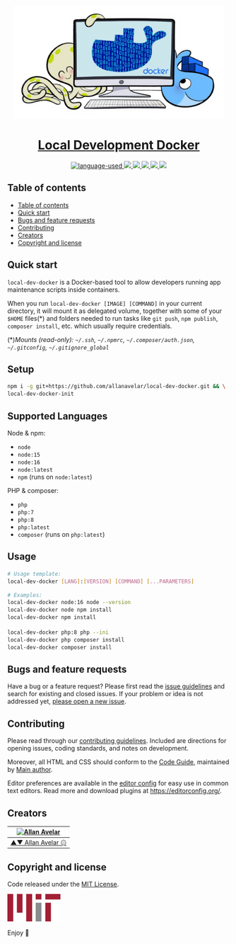 <p align="center">
  <a href="#">
    <img src="./images/icon-256x256.png" height="256">
    <h1 align="center">Local Development Docker</h1>
  </a>
</p>

<p align="center">
  <a href="#">
    <img src="https://img.shields.io/github/languages/top/allanavelar/local-dev-docker.svg?style=for-the-badge" alt="language-used"/>
  </a>

  <a href="#">
    <img src="https://img.shields.io/github/contributors/allanavelar/local-dev-docker.svg?style=for-the-badge">
  </a>

  <a href="#">
    <img src="https://img.shields.io/github/forks/allanavelar/local-dev-docker.svg?style=for-the-badge">
  </a>

  <a href="#">
    <img src="https://img.shields.io/github/stars/allanavelar/local-dev-docker.svg?style=for-the-badge">
  </a>

  <a href="#">
    <img src="https://img.shields.io/github/issues/allanavelar/local-dev-docker.svg?style=for-the-badge">
  </a>

  <a href="#">
    <img src="https://img.shields.io/github/license/allanavelar/local-dev-docker.svg?style=for-the-badge">
  </a>
</p>

## Table of contents

- [Table of contents](#table-of-contents)
- [Quick start](#quick-start)
- [Bugs and feature requests](#bugs-and-feature-requests)
- [Contributing](#contributing)
- [Creators](#creators)
- [Copyright and license](#copyright-and-license)

## Quick start

`local-dev-docker` is a Docker-based tool to allow developers running app maintenance scripts inside containers.

When you run `local-dev-docker [IMAGE] [COMMAND]` in your current directory, it will mount it as delegated volume, together with some of your `$HOME` files(*) and folders needed to run tasks like `git push`, `npm publish`, `composer install`, etc. which usually require credentials.

(*)*Mounts (read-only): `~/.ssh`, `~/.npmrc`, `~/.composer/auth.json`, `~/.gitconfig`, `~/.gitignore_global`*

## Setup

```bash
npm i -g git+https://github.com/allanavelar/local-dev-docker.git && \
local-dev-docker-init
```

## Supported Languages

Node & npm:

- `node`
- `node:15`
- `node:16`
- `node:latest`
- `npm` (runs on `node:latest`)

PHP & composer:

- `php`
- `php:7`
- `php:8`
- `php:latest`
- `composer` (runs on `php:latest`)

## Usage

```bash
# Usage template:
local-dev-docker [LANG]:[VERSION] [COMMAND] [...PARAMETERS]
```

```bash
# Examples:
local-dev-docker node:16 node --version
local-dev-docker node npm install
local-dev-docker npm install

local-dev-docker php:8 php --ini
local-dev-docker php composer install
local-dev-docker composer install
```

## Bugs and feature requests

Have a bug or a feature request? Please first read the [issue guidelines](./contributing.md) and search for existing and closed issues. If your problem or idea is not addressed yet, [please open a new issue](https://github.com/allanavelar/local-dev-docker/issues/new).

## Contributing

Please read through our [contributing guidelines](./contributing.md). Included are directions for opening issues, coding standards, and notes on development.

Moreover, all HTML and CSS should conform to the [Code Guide](./code-guide.md), maintained by [Main author](https://github.com/allanavelar).

Editor preferences are available in the [editor config](./.editorconfig) for easy use in common text editors. Read more and download plugins at <https://editorconfig.org/>.

## Creators

[![Allan Avelar](https://avatars2.githubusercontent.com/u/6510417?v=3&s=128)](https://github.com/allanavelar) |
--- |
[▲▼ Allan Avelar ۞](https://github.com/allanavelar)|

## Copyright and license

Code released under the [MIT License](./license.md).

<a href="./license.md"><img src="images/mit-icon.svg" width="120"/></a>

Enjoy :metal:
